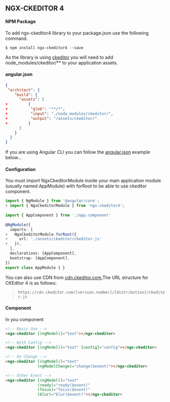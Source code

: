 ## NGX-CKEDITOR 4

#### NPM Package

To add ngx-ckeditor4 library to your package.json use the following command.

```shell
$ npm install ngx-ckeditor4 --save
```

As the library is using [ckeditor](https://ckeditor.com/docs/ckeditor4/latest/index.html) you will need to add node_modules/ckeditor/** to your application assets.

#### angular.json

```json
{
 "architect": {
    "build": {
      "assets": [
+         {
+          "glob": "**/*",
+          "input": "./node_modules/ckeditor/",
+          "output": "/assets/ckeditor/"
+         }
      ]
    }
  }
}
```

If you are using Angular CLI you can follow the [angular.json](https://cli.angular.io/) example below...

#### Configuration

You must import NgxCkeditorModule inside your main application module (usually named AppModule) with forRoot to be able to use ckeditor component.

```typescript
import { NgModule } from '@angular/core';
+ import { NgxCkeditorModule } from 'ngx-ckeditor4';
 
import { AppComponent } from './app.component'
 
@NgModule({
  imports: [
+   NgxCkeditorModule.forRoot({
+     url: './assets/ckeditor/ckeditor.js'
+   }),
  ],
  declarations: [AppComponent],
  bootstrap: [AppComponent],
})
export class AppModule { }
```

You can also use CDN from [cdn.ckeditor.com](http://cdn.ckeditor.com/),The URL structure for CKEditor 4 is as follows:

> `https://cdn.ckeditor.com/[version.number]/[distribution]/ckeditor.js`

#### Component

In you component

```html
<!-- Basic Use -->
<ngx-ckeditor [(ngModel)]="text"></ngx-ckeditor>

<!-- With Config -->
<ngx-ckeditor [(ngModel)]="text" [config]="config"></ngx-ckeditor>

<!-- On Change -->
<ngx-ckeditor [(ngModel)]="text" 
              (ngModelChange)="change($event)"></ngx-ckeditor>

<!-- Other Event -->
<ngx-ckeditor [(ngModel)]="text" 
              (ready)="ready($event)"
              (focus)="focus($event)"
              (blur)="blur($event)"></ngx-ckeditor>
```
